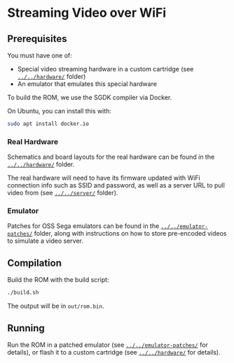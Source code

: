 # Streaming Video over WiFi


## Prerequisites

You must have one of:
 - Special video streaming hardware in a custom cartridge (see
   [`../../hardware/`](../../hardware/) folder)
 - An emulator that emulates this special hardware

To build the ROM, we use the SGDK compiler via Docker.

On Ubuntu, you can install this with:

```sh
sudo apt install docker.io
```


### Real Hardware

Schematics and board layouts for the real hardware can be found in the
[`../../hardware/`](../../hardware/) folder.

The real hardware will need to have its firmware updated with WiFi connection
info such as SSID and password, as well as a server URL to pull video from (see
[`../../server/`](../../server/) folder).


### Emulator

Patches for OSS Sega emulators can be found in the
[`../../emulator-patches/`](../../emulator-patches/) folder, along with
instructions on how to store pre-encoded videos to simulate a video server.


## Compilation

Build the ROM with the build script:

```sh
./build.sh
```

The output will be in `out/rom.bin`.


## Running

Run the ROM in a patched emulator (see
[`../../emulator-patches/`](../../emulator-patches/) for details), or flash it
to a custom cartridge (see [`../../hardware/`](../../hardware/) for details).
